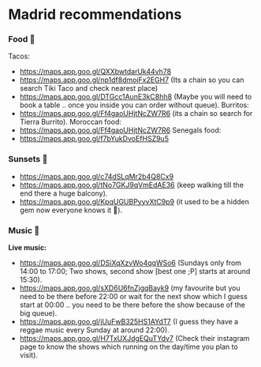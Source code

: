# Madrid recommendations
### Food 🤤
Tacos:
- https://maps.app.goo.gl/QXXbwtdarUk44vh78
- https://maps.app.goo.gl/np1df8dmojFx2EGH7 (Its a chain so you can search Tiki Taco and check nearest place)
- https://maps.app.goo.gl/DTGcc1AunE3kC8hh8 (Maybe you will need to book a table .. once you inside you can order without queue).
Burritos:
- https://maps.app.goo.gl/Ff4gaoUHjtNcZW7R6 (its a chain so search for Tierra Burrito).
Moroccan food:
- https://maps.app.goo.gl/Ff4gaoUHjtNcZW7R6
Senegals food:
- https://maps.app.goo.gl/f7bYukDvoEfHSZ9u5

### Sunsets 🌅
- https://maps.app.goo.gl/c74dSLqMr2b4Q8Cx9
- https://maps.app.goo.gl/tNo7GKJ9qVmEdAE36 (keep walking till the end there a huge balcony).
- https://maps.app.goo.gl/KpqUGUBPyyvXtC9p9 (it used to be a hidden gem now everyone knows it 💩).

### Music 👻
**Live music:**
- https://maps.app.goo.gl/DSiXqXzvWo4qqWSo6 (Sundays only from 14:00 to 17:00; Two shows, second show [best one ;P] starts at around 15:30).
- https://maps.app.goo.gl/sXD6U6fnZjgqBayk9 (my favourite but you need to be there before 22:00 or wait for the next show which I guess start at 00:00 .. you need to be there before the show because of the big queue).
- https://maps.app.goo.gl/jUuFwB325HS1AYdT7 (I guess they have a reggae music every Sunday at around 22:00).
- https://maps.app.goo.gl/H7TxUXJdgEQuTYdv7 (Check their instagram page to know the shows which running on the day/time you plan to visit).